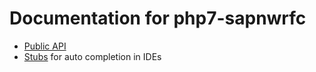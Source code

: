 # Documentation for php7-sapnwrfc

* [Public API](api.md)
* [Stubs](sapnwrfc.stubs.php) for auto completion in IDEs
